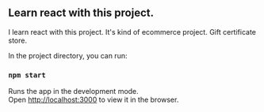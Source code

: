 ## Learn react with this project. 
I learn react with this project. It's kind of ecommerce project. Gift certificate store. 

In the project directory, you can run:

### `npm start`

Runs the app in the development mode.<br>
Open [http://localhost:3000](http://localhost:3000) to view it in the browser.

